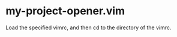 # my-project-opener.vim

<!-- Launch another vim, --> Load the specified vimrc, and then cd to the directory of the vimrc.
